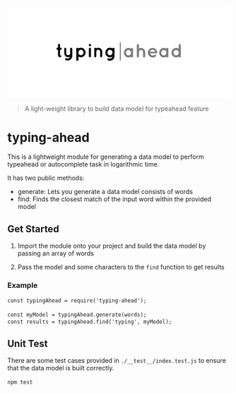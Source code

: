 ![Logo](/docs/typing-ahead-logo.jpg)

> A light-weight library to build data model for typeahead feature

# typing-ahead

This is a lightweight module for generating a data model to perform typeahead or autocomplete task in logarithmic time.

It has two public methods:

- generate: Lets you generate a data model consists of words
- find: Finds the closest match of the input word within the provided model

## Get Started

1. Import the module onto your project and build the data model by passing an array of words 

2. Pass the model and some characters to the `find` function to get results

### Example

```
const typingAhead = require('typing-ahead');

const myModel = typingAhead.generate(words);
const results = typingAhead.find('typing', myModel);
```

## Unit Test
There are some test cases provided in  `./__test__/index.test.js` to ensure that the data model is built correctly.

`npm test`
